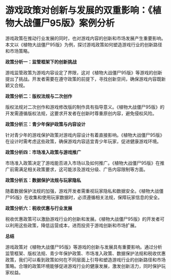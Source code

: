 # 游戏政策对创新与发展的双重影响：《植物大战僵尸95版》案例分析

游戏政策在推动行业发展的同时，也对游戏内容的创新和市场发展产生重要影响。本文以《植物大战僵尸95版》为例，探讨游戏政策如何塑造游戏行业的创新路径和市场策略。

**政策分析一：监管框架下的创新挑战**

游戏监管政策为游戏内容设定了界限，这对《植物大战僵尸95版》等游戏的创新提出了挑战。开发者需要在遵守政策的前提下，寻找创新空间，确保游戏内容既新颖又合规。

**政策分析二：版权法规与二次创作**

版权法规对二次创作和游戏修改版的制作具有指导意义。《植物大战僵尸95版》的开发需遵循版权法规，这要求开发者在创新时尊重原创内容，避免侵权风险。

**政策分析三：青少年保护政策与内容设计**

针对青少年的游戏保护政策对游戏内容设计有着直接影响。《植物大战僵尸95版》在设计时需考虑这些政策，确保游戏内容适宜青少年玩家，促进健康游戏环境。

**政策分析四：市场准入政策与游戏推广**

市场准入政策决定了游戏能否进入市场以及如何推广。《植物大战僵尸95版》在推广前需满足相关政策要求，这可能涉及游戏分级、广告内容限制等方面。

**政策分析五：数据保护法规与玩家隐私**

随着数据保护法规的加强，游戏开发者需重视玩家隐私和数据安全。《植物大战僵尸95版》在收集和使用玩家数据时，必须遵循相关法规，保障玩家信息的安全。

**政策分析六：税收优惠与行业发展**

税收优惠政策可以激励游戏行业的创新和发展。《植物大战僵尸95版》的开发者可以利用这些政策，降低运营成本，进而投资于游戏创新和市场扩展。

**总结**

游戏政策对《植物大战僵尸95版》等游戏的创新与发展具有重要影响。通过分析监管框架、版权法规、青少年保护政策、市场准入政策、数据保护法规和税收优惠政策，我们可以看到政策如何在不同层面上引导和塑造游戏行业的创新路径和市场策略。合理的政策环境能够促进游戏行业的健康发展，激发创新活力，同时保护玩家权益。